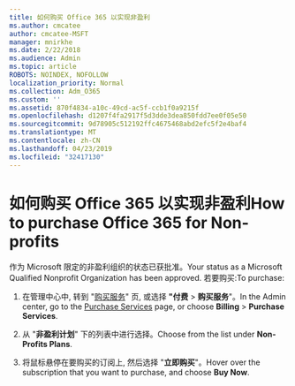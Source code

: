 ```yaml
---
title: 如何购买 Office 365 以实现非盈利
ms.author: cmcatee
author: cmcatee-MSFT
manager: mnirkhe
ms.date: 2/22/2018
ms.audience: Admin
ms.topic: article
ROBOTS: NOINDEX, NOFOLLOW
localization_priority: Normal
ms.collection: Adm_O365
ms.custom: ''
ms.assetid: 870f4834-a10c-49cd-ac5f-ccb1f0a9215f
ms.openlocfilehash: d1207f4fa2917f5d3dde3dea850fdd7ee0f05e50
ms.sourcegitcommit: 9d78905c512192ffc4675468abd2efc5f2e4baf4
ms.translationtype: MT
ms.contentlocale: zh-CN
ms.lasthandoff: 04/23/2019
ms.locfileid: "32417130"
---
```

# <a name="how-to-purchase-office-365-for-non-profits"></a><span data-ttu-id="0a956-102">如何购买 Office 365 以实现非盈利</span><span class="sxs-lookup"><span data-stu-id="0a956-102">How to purchase Office 365 for Non-profits</span></span>

<span data-ttu-id="0a956-103">作为 Microsoft 限定的非盈利组织的状态已获批准。</span><span class="sxs-lookup"><span data-stu-id="0a956-103">Your status as a Microsoft Qualified Nonprofit Organization has been approved.</span></span> <span data-ttu-id="0a956-104">若要购买:</span><span class="sxs-lookup"><span data-stu-id="0a956-104">To purchase:</span></span>
  
1. <span data-ttu-id="0a956-105">在管理中心中, 转到 "[购买服务](https://go.microsoft.com/fwlink/p/?linkid=868433)" 页, 或选择 **"付费** \> **购买服务**"。</span><span class="sxs-lookup"><span data-stu-id="0a956-105">In the Admin center, go to the [Purchase Services](https://go.microsoft.com/fwlink/p/?linkid=868433) page, or choose **Billing** \> **Purchase Services**.</span></span>
    
2. <span data-ttu-id="0a956-106">从 "**非盈利计划**" 下的列表中进行选择。</span><span class="sxs-lookup"><span data-stu-id="0a956-106">Choose from the list under **Non-Profits Plans**.</span></span>
    
3. <span data-ttu-id="0a956-107">将鼠标悬停在要购买的订阅上, 然后选择 "**立即购买**"。</span><span class="sxs-lookup"><span data-stu-id="0a956-107">Hover over the subscription that you want to purchase, and choose **Buy Now**.</span></span>
    

